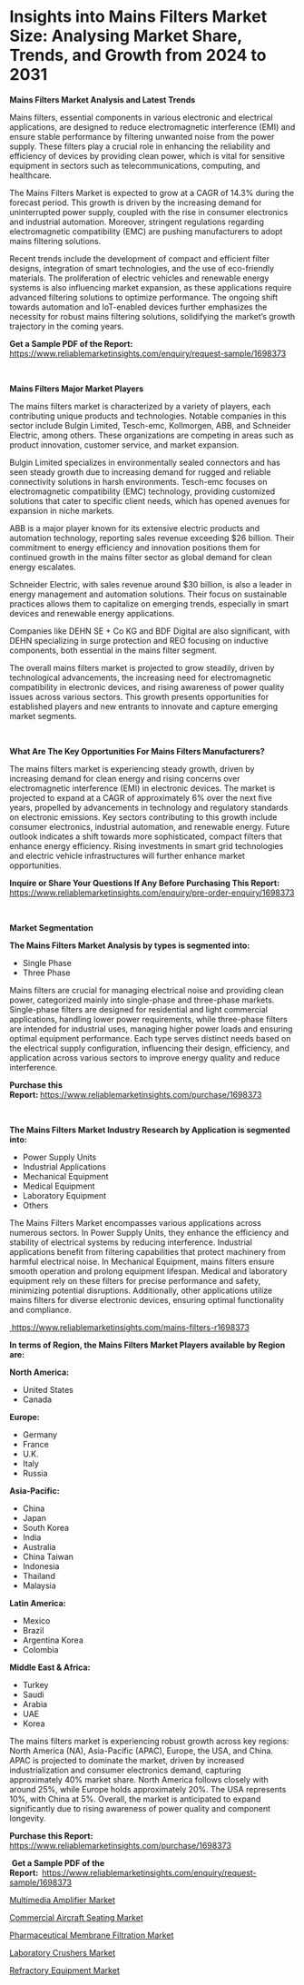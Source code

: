 <p><h1>Insights into Mains Filters Market Size: Analysing Market Share, Trends, and Growth from 2024 to 2031</h1></p><p><strong>Mains Filters Market Analysis and Latest Trends</strong></p>
<p><p>Mains filters, essential components in various electronic and electrical applications, are designed to reduce electromagnetic interference (EMI) and ensure stable performance by filtering unwanted noise from the power supply. These filters play a crucial role in enhancing the reliability and efficiency of devices by providing clean power, which is vital for sensitive equipment in sectors such as telecommunications, computing, and healthcare.</p><p>The Mains Filters Market is expected to grow at a CAGR of 14.3% during the forecast period. This growth is driven by the increasing demand for uninterrupted power supply, coupled with the rise in consumer electronics and industrial automation. Moreover, stringent regulations regarding electromagnetic compatibility (EMC) are pushing manufacturers to adopt mains filtering solutions.</p><p>Recent trends include the development of compact and efficient filter designs, integration of smart technologies, and the use of eco-friendly materials. The proliferation of electric vehicles and renewable energy systems is also influencing market expansion, as these applications require advanced filtering solutions to optimize performance. The ongoing shift towards automation and IoT-enabled devices further emphasizes the necessity for robust mains filtering solutions, solidifying the market’s growth trajectory in the coming years.</p></p>
<p><strong>Get a Sample PDF of the Report:&nbsp;</strong> <a href="https://www.reliablemarketinsights.com/enquiry/request-sample/1698373?utm_campaign=1347&utm_medium=2&utm_source=Github&utm_content=ia&utm_term=20102024&utm_id=mains-filters">https://www.reliablemarketinsights.com/enquiry/request-sample/1698373</a></p>
<p>&nbsp;</p>
<p><strong>Mains Filters Major Market Players</strong></p>
<p><p>The mains filters market is characterized by a variety of players, each contributing unique products and technologies. Notable companies in this sector include Bulgin Limited, Tesch-emc, Kollmorgen, ABB, and Schneider Electric, among others. These organizations are competing in areas such as product innovation, customer service, and market expansion.</p><p>Bulgin Limited specializes in environmentally sealed connectors and has seen steady growth due to increasing demand for rugged and reliable connectivity solutions in harsh environments. Tesch-emc focuses on electromagnetic compatibility (EMC) technology, providing customized solutions that cater to specific client needs, which has opened avenues for expansion in niche markets.</p><p>ABB is a major player known for its extensive electric products and automation technology, reporting sales revenue exceeding $26 billion. Their commitment to energy efficiency and innovation positions them for continued growth in the mains filter sector as global demand for clean energy escalates.</p><p>Schneider Electric, with sales revenue around $30 billion, is also a leader in energy management and automation solutions. Their focus on sustainable practices allows them to capitalize on emerging trends, especially in smart devices and renewable energy applications.</p><p>Companies like DEHN SE + Co KG and BDF Digital are also significant, with DEHN specializing in surge protection and REO focusing on inductive components, both essential in the mains filter segment.</p><p>The overall mains filters market is projected to grow steadily, driven by technological advancements, the increasing need for electromagnetic compatibility in electronic devices, and rising awareness of power quality issues across various sectors. This growth presents opportunities for established players and new entrants to innovate and capture emerging market segments.</p></p>
<p>&nbsp;</p>
<p><strong>What Are The Key Opportunities For Mains Filters Manufacturers?</strong></p>
<p><p>The mains filters market is experiencing steady growth, driven by increasing demand for clean energy and rising concerns over electromagnetic interference (EMI) in electronic devices. The market is projected to expand at a CAGR of approximately 6% over the next five years, propelled by advancements in technology and regulatory standards on electronic emissions. Key sectors contributing to this growth include consumer electronics, industrial automation, and renewable energy. Future outlook indicates a shift towards more sophisticated, compact filters that enhance energy efficiency. Rising investments in smart grid technologies and electric vehicle infrastructures will further enhance market opportunities.</p></p>
<p><strong>Inquire or Share Your Questions If Any Before Purchasing This Report:</strong> <a href="https://www.reliablemarketinsights.com/enquiry/pre-order-enquiry/1698373?utm_campaign=1347&utm_medium=2&utm_source=Github&utm_content=ia&utm_term=20102024&utm_id=mains-filters">https://www.reliablemarketinsights.com/enquiry/pre-order-enquiry/1698373</a></p>
<p>&nbsp;</p>
<p><strong>Market Segmentation</strong></p>
<p><strong>The Mains Filters Market Analysis by types is segmented into:</strong></p>
<p><ul><li>Single Phase</li><li>Three Phase</li></ul></p>
<p><p>Mains filters are crucial for managing electrical noise and providing clean power, categorized mainly into single-phase and three-phase markets. Single-phase filters are designed for residential and light commercial applications, handling lower power requirements, while three-phase filters are intended for industrial uses, managing higher power loads and ensuring optimal equipment performance. Each type serves distinct needs based on the electrical supply configuration, influencing their design, efficiency, and application across various sectors to improve energy quality and reduce interference.</p></p>
<p><strong>Purchase this Report:&nbsp;</strong><a href="https://www.reliablemarketinsights.com/purchase/1698373?utm_campaign=1347&utm_medium=2&utm_source=Github&utm_content=ia&utm_term=20102024&utm_id=mains-filters">https://www.reliablemarketinsights.com/purchase/1698373</a></p>
<p>&nbsp;</p>
<p><strong>The Mains Filters Market Industry Research by Application is segmented into:</strong></p>
<p><ul><li>Power Supply Units</li><li>Industrial Applications</li><li>Mechanical Equipment</li><li>Medical Equipment</li><li>Laboratory Equipment</li><li>Others</li></ul></p>
<p><p>The Mains Filters Market encompasses various applications across numerous sectors. In Power Supply Units, they enhance the efficiency and stability of electrical systems by reducing interference. Industrial applications benefit from filtering capabilities that protect machinery from harmful electrical noise. In Mechanical Equipment, mains filters ensure smooth operation and prolong equipment lifespan. Medical and laboratory equipment rely on these filters for precise performance and safety, minimizing potential disruptions. Additionally, other applications utilize mains filters for diverse electronic devices, ensuring optimal functionality and compliance.</p></p>
<p><a href="https://www.reliablemarketinsights.com/mains-filters-r1698373?utm_campaign=1347&utm_medium=2&utm_source=Github&utm_content=ia&utm_term=20102024&utm_id=mains-filters">&nbsp;https://www.reliablemarketinsights.com/mains-filters-r1698373</a></p>
<p><strong>In terms of Region, the Mains Filters Market Players available by Region are:</strong></p>
<p>
    <p> <strong> North America: </strong>
        <ul>
            <li>United States</li>
            <li>Canada</li>
        </ul>
        </p> 
    <p> <strong> Europe: </strong>
        <ul>
            <li>Germany</li>
            <li>France</li>
            <li>U.K.</li>
            <li>Italy</li>
            <li>Russia</li>
        </ul>
        </p> 
    <p> <strong> Asia-Pacific: </strong>
        <ul>
            <li>China</li>
            <li>Japan</li>
            <li>South Korea</li>
            <li>India</li>
            <li>Australia</li>
            <li>China Taiwan</li>
            <li>Indonesia</li>
            <li>Thailand</li>
            <li>Malaysia</li>
        </ul>
        </p> 
    <p> <strong> Latin America: </strong>
        <ul>
            <li>Mexico</li>
            <li>Brazil</li>
            <li>Argentina Korea</li>
            <li>Colombia</li>
        </ul>
        </p> 
    <p> <strong> Middle East & Africa: </strong>
        <ul>
            <li>Turkey</li>
            <li>Saudi</li>
            <li>Arabia</li>
            <li>UAE</li>
            <li>Korea</li>
        </ul>
    </p>
    </p>
<p><p>The mains filters market is experiencing robust growth across key regions: North America (NA), Asia-Pacific (APAC), Europe, the USA, and China. APAC is projected to dominate the market, driven by increased industrialization and consumer electronics demand, capturing approximately 40% market share. North America follows closely with around 25%, while Europe holds approximately 20%. The USA represents 10%, with China at 5%. Overall, the market is anticipated to expand significantly due to rising awareness of power quality and component longevity.</p></p>
<p><strong>Purchase this Report: </strong><a href="https://www.reliablemarketinsights.com/purchase/1698373?utm_campaign=1347&utm_medium=2&utm_source=Github&utm_content=ia&utm_term=20102024&utm_id=mains-filters">https://www.reliablemarketinsights.com/purchase/1698373</a></p>
<p>&nbsp;<strong>Get a Sample PDF of the Report:&nbsp;&nbsp;</strong><a href="https://www.reliablemarketinsights.com/enquiry/request-sample/1698373?utm_campaign=1347&utm_medium=2&utm_source=Github&utm_content=ia&utm_term=20102024&utm_id=mains-filters">https://www.reliablemarketinsights.com/enquiry/request-sample/1698373</a></p>
<p><strong></strong></p>
<p><p><a href="https://www.linkedin.com/pulse/multimedia-amplifier-market-emerging-trends-future-prospects-jj8of?utm_campaign=1347&utm_medium=2&utm_source=Github&utm_content=ia&utm_term=20102024&utm_id=mains-filters">Multimedia Amplifier Market</a></p><p><a href="https://www.linkedin.com/pulse/commercial-aircraft-seating-market-size-growth-trends-statistics-2lkef?utm_campaign=1347&utm_medium=2&utm_source=Github&utm_content=ia&utm_term=20102024&utm_id=mains-filters">Commercial Aircraft Seating Market</a></p><p><a href="https://www.linkedin.com/pulse/future-innovation-global-pharmaceutical-membrane-filtration-r4n8f?utm_campaign=1347&utm_medium=2&utm_source=Github&utm_content=ia&utm_term=20102024&utm_id=mains-filters">Pharmaceutical Membrane Filtration Market</a></p><p><a href="https://www.linkedin.com/pulse/laboratory-crushers-market-strategic-insights-product-evolution-pfx4f?utm_campaign=1347&utm_medium=2&utm_source=Github&utm_content=ia&utm_term=20102024&utm_id=mains-filters">Laboratory Crushers Market</a></p><p><a href="https://www.linkedin.com/pulse/market-insights-global-refractory-equipment-forecast-innovation-mzkgf?utm_campaign=1347&utm_medium=2&utm_source=Github&utm_content=ia&utm_term=20102024&utm_id=mains-filters">Refractory Equipment Market</a></p></p>